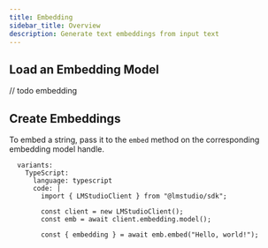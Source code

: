 ```yaml
---
title: Embedding
sidebar_title: Overview
description: Generate text embeddings from input text
---
```


## Load an Embedding Model

// todo embedding

## Create Embeddings

To embed a string, pass it to the `embed` method on the corresponding embedding model handle.

```lms_code_snippet
  variants:
    TypeScript:
      language: typescript
      code: |
        import { LMStudioClient } from "@lmstudio/sdk";

        const client = new LMStudioClient();
        const emb = await client.embedding.model();

        const { embedding } = await emb.embed("Hello, world!");
```

